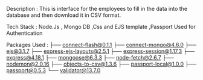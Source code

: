 Description :
This is interface for the employees to fill in the data into the database and then download it in CSV format.

Tech Stack :
Node.Js , Mongo DB ,Css and EJS template ,Passport Used for Authentication

Packages Used :
├── connect-flash@0.1.1 ├── connect-mongo@4.6.0 ├── ejs@3.1.7 ├── express-ejs-layouts@2.5.1 ├── express-session@1.17.3 ├── express@4.18.1 ├── mongoose@6.3.3 ├── node-fetch@2.6.7 ├── nodemon@2.0.16 ├── objects-to-csv@1.3.6 ├── passport-local@1.0.0 ├── passport@0.5.3 └── validator@13.7.0
